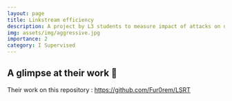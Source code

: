 ```yaml
---
layout: page
title: Linkstream efficiency
description: A project by L3 students to measure impact of attacks on networks
img: assets/img/aggressive.jpg
importance: 2
category: I Supervised
---
```


## A glimpse at their work 📖

Their work on this repository : https://github.com/Fur0rem/LSRT
